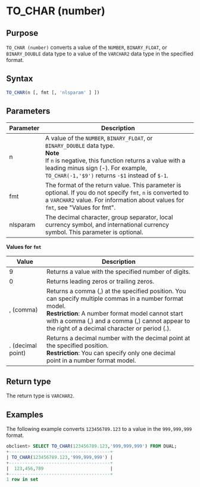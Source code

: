 # TO_CHAR (number)

## Purpose

`TO_CHAR (number)` converts a value of the `NUMBER`, `BINARY_FLOAT`, or `BINARY_DOUBLE` data type to a value of the `VARCHAR2` data type in the specified format.

## Syntax

```sql
TO_CHAR(n [, fmt [, 'nlsparam' ] ])
```

## Parameters

| Parameter | Description |
|----------|-----------------------------------------------------------------------------------------------------------------------------------------------------------------|
| n | A value of the `NUMBER`, `BINARY_FLOAT`, or `BINARY_DOUBLE` data type.  <br>**Note** <br/>If `n` is negative, this function returns a value with a leading minus sign (-). For example, `TO_CHAR(-1,'$9')` returns `-$1` instead of `$-1`.  |
| fmt | The format of the return value. This parameter is optional. If you do not specify `fmt`, `n` is converted to a `VARCHAR2` value. For information about values for `fmt`, see "Values for fmt".  |
| nlsparam | The decimal character, group separator, local currency symbol, and international currency symbol. This parameter is optional.  |

**Values for `fmt`**

| Value | Description |
|----------|------------------------------------------------------------------------------------------|
| 9 | Returns a value with the specified number of digits.  |
| 0 | Returns leading zeros or trailing zeros.  |
| , (comma) | Returns a comma (,) at the specified position. You can specify multiple commas in a number format model.  <br>**Restriction**: A number format model cannot start with a comma (,) and a comma (,) cannot appear to the right of a decimal character or period (.).  |
| . (decimal point) | Returns a decimal number with the decimal point at the specified position.  <br>**Restriction**: You can specify only one decimal point in a number format model.  |

## Return type

The return type is `VARCHAR2`.

## Examples

The following example converts `123456789.123` to a value in the `999,999,999` format.

```sql
obclient> SELECT TO_CHAR(123456789.123,'999,999,999') FROM DUAL;
+--------------------------------------+
| TO_CHAR(123456789.123,'999,999,999') |
+--------------------------------------+
|  123,456,789                         |
+--------------------------------------+
1 row in set
```
